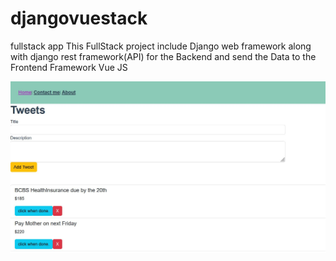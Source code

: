 # djangovuestack
fullstack app
This FullStack project include Django web framework along with django rest framework(API) for the Backend and send the Data to the Frontend Framework Vue JS


![Alt text](djangovue.JPG?raw=true)
